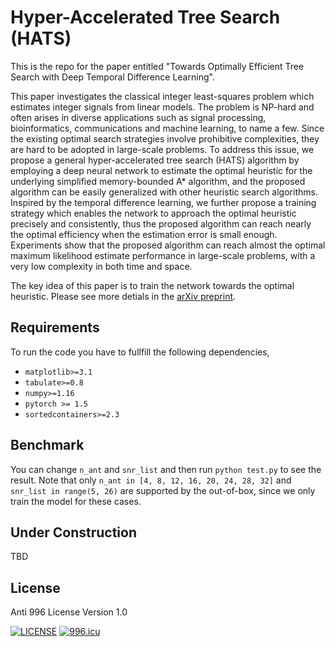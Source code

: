 # Hyper-Accelerated Tree Search (HATS)
This is the repo for the paper entitled 
"Towards Optimally Efficient Tree Search with Deep Temporal Difference Learning".

This paper investigates the classical integer least-squares problem which estimates integer signals from linear models. The problem is NP-hard and often arises in diverse applications such as signal processing, bioinformatics, communications and machine learning, to name a few. Since the existing optimal search strategies involve prohibitive complexities, they are hard to be adopted in large-scale problems. To address this issue, we propose a general hyper-accelerated tree search (HATS) algorithm by employing a deep neural network to estimate the optimal heuristic for the underlying simplified memory-bounded A* algorithm, and the proposed algorithm can be easily generalized with other heuristic search algorithms. Inspired by the temporal difference learning, we further propose a training strategy which enables the network to approach the optimal heuristic precisely and consistently, thus the proposed algorithm can reach nearly the optimal efficiency when the estimation error is small enough. Experiments show that the proposed algorithm can reach almost the optimal maximum likelihood estimate performance in large-scale problems, with a very low complexity in both time and space. 

The key idea of this paper is to train the network towards the optimal heuristic. Please see more detials in the [arXiv preprint](https://www.arxiv.com).

## Requirements
To run the code you have to fullfill the following dependencies,
* `matplotlib>=3.1`
* `tabulate>=0.8`
* `numpy>=1.16`
* `pytorch >= 1.5`
* `sortedcontainers>=2.3`

## Benchmark
You can change `n_ant` and `snr_list` and then run `python test.py` to see the result. 
Note that only `n_ant in [4, 8, 12, 16, 20, 24, 28, 32]` and `snr_list in range(5, 26)` are supported by the out-of-box, since we only train the model for these cases.


## Under Construction
TBD

## License
Anti 996 License Version 1.0

[![LICENSE](https://img.shields.io/badge/license-Anti%20996-blue.svg)](https://github.com/996icu/996.ICU/blob/master/LICENSE)
<a href="https://996.icu"><img src="https://img.shields.io/badge/link-996.icu-red.svg" alt="996.icu"></a>
